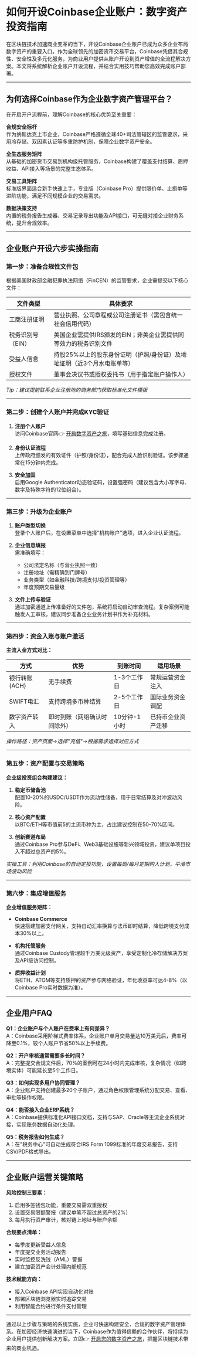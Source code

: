 # 如何开设Coinbase企业账户：数字资产投资指南  

在区块链技术加速商业变革的当下，开设Coinbase企业账户已成为众多企业布局数字资产的重要入口。作为全球领先的加密货币交易平台，Coinbase凭借其合规性、安全性及多元化服务，为商业用户提供从账户开设到资产增值的全流程解决方案。本文将系统解析企业账户开设流程，并结合实用技巧帮助您高效完成账户部署。

---

## 为何选择Coinbase作为企业数字资产管理平台？

在开启开户流程前，理解Coinbase的核心优势至关重要：

**合规安全标杆**  
作为纳斯达克上市企业，Coinbase严格遵循全球40+司法管辖区的监管要求，采用冷存储、双因素认证等多重防护机制，保障企业数字资产安全。

**全生态服务矩阵**  
从基础的加密货币交易到机构级托管服务，Coinbase构建了覆盖支付结算、质押收益、API接入等场景的完整生态体系。

**交易工具矩阵**  
标准版界面适合新手快速上手，专业版（Coinbase Pro）提供限价单、止损单等进阶功能，满足不同规模企业的交易需求。

**数据决策支持**  
内置的税务报告生成器、交易记录导出功能及API接口，可无缝对接企业财务系统，提升合规效率。

---

## 企业账户开设六步实操指南

### 第一步：准备合规性文件包

根据美国财政部金融犯罪执法网络（FinCEN）的监管要求，企业需提交以下核心文件：

| 文件类型               | 具体要求                                                                 |
|------------------------|--------------------------------------------------------------------------|
| 工商注册证明           | 营业执照、公司章程或公司注册证书（需包含统一社会信用代码）              |
| 税务识别号（EIN）      | 美国企业需提供IRS颁发的EIN；非美企业需提供同等效力的税务识别文件          |
| 受益人信息             | 持股25%以上的股东身份证明（护照/身份证）及地址证明（近3个月水电账单等）  |
| 授权文件               | 董事会决议书或授权委托书（用于指定账户操作人）                          |

*Tip：建议提前联系企业注册地的商务部门获取标准化文件模板*

---

### 第二步：创建个人账户并完成KYC验证

1. **注册个人账户**  
   访问Coinbase官网👉 [开启数字资产之旅](https://bit.ly/okx_welcome)，填写基础信息完成注册。

2. **身份认证流程**  
   上传政府颁发的有效证件（护照/身份证），配合完成人脸识别验证。该步骤通常在15分钟内完成。

3. **安全加固**  
   启用Google Authenticator动态验证码，设置强密码（建议包含大小写字母、数字及特殊字符的12位组合）。

---

### 第三步：升级为企业账户

1. **账户类型切换**  
   登录个人账户后，在设置菜单中选择"机构账户"选项，进入企业认证流程。

2. **企业信息填报**  
   需准确填写：
   - 公司法定名称（与营业执照一致）
   - 注册地址（需精确到门牌号）
   - 业务类型（如金融科技/跨境支付/投资管理等）
   - 年度预期交易量级

3. **文件上传与验证**  
   通过加密通道上传准备好的文件包，系统将启动自动审查流程。复杂案例可能触发人工审核，建议同步准备企业业务计划书作为补充材料。

---

### 第四步：资金入账与账户激活

**主流入金方式对比：**

| 方式          | 优势                          | 到账时间      | 适用场景               |
|---------------|-------------------------------|---------------|------------------------|
| 银行转账(ACH) | 无手续费                      | 1-3个工作日   | 常规运营资金注入       |
| SWIFT电汇     | 支持跨境多币种结算            | 2-5个工作日   | 国际业务资金调配       |
| 数字资产转入  | 即时到账（网络确认时间除外）  | 10分钟-1小时  | 已持币企业资产迁移     |

*操作路径：资产页面→选择"充值"→根据需求选择对应方式*

---

### 第五步：资产配置与交易策略

**企业级投资组合构建建议：**

1. **稳定币储备池**  
   配置10-20%的USDC/USDT作为流动性储备，用于日常结算及对冲波动风险。

2. **核心资产配置**  
   以BTC/ETH等市值前5的主流币种为主，占比建议控制在50-70%区间。

3. **创新赛道布局**  
   通过Coinbase Pro参与DeFi、Web3基础设施等新兴领域投资，建议单项目投入不超过总资产的5%。

*实操工具：利用Coinbase的自动定投功能，设置每周/每月定期购入计划，平滑市场波动风险*

---

### 第六步：集成增值服务

**企业增值服务矩阵：**

- **Coinbase Commerce**  
  快速搭建加密支付网关，支持自动汇率换算与法币即时结算，降低跨境支付成本30%以上。

- **机构托管服务**  
  通过Coinbase Custody管理超千万美元级资产，享受定制化冷存储解决方案及API级访问控制。

- **质押收益计划**  
  将ETH、ATOM等支持质押的资产参与网络验证，年化收益率可达4-8%（以Coinbase Pro实时数据为准）。

---

## 企业用户FAQ

**Q1：企业账户与个人账户在费率上有何差异？**  
A：Coinbase采用阶梯式费率体系，企业账户单月交易量达10万美元后，费率可降至0.1%，较个人账户节省50%以上手续费。

**Q2：开户审核通常需要多长时间？**  
A：完整提交合规文件后，70%的案例可在24小时内完成审核，复杂情况（如跨境实体）可能延长至5个工作日。

**Q3：如何实现多用户协同管理？**  
A：企业账户支持创建最多20个子账户，通过角色权限管理系统分配交易、查看、审批等操作权限。

**Q4：能否接入企业ERP系统？**  
A：Coinbase提供标准化API接口文档，支持与SAP、Oracle等主流企业系统对接，实现账务数据自动化处理。

**Q5：税务报告如何生成？**  
A：在"税务中心"可自动生成符合IRS Form 1099标准的年度交易报告，支持CSV/PDF格式导出。

---

## 企业账户运营关键策略

**风险控制三要素：**
1. 启用多签钱包功能，重要交易需双重授权
2. 设置交易限额警报（建议单笔不超过总资产的2%）
3. 每月执行资产审计，核对链上地址与账户余额

**合规要点清单：**
- 每季度更新受益人信息
- 年度提交业务活动报告
- 实时监控反洗钱（AML）警报
- 建立加密资产会计处理内部规范

**技术赋能方向：**
- 接入Coinbase API实现自动化对账
- 部署区块链浏览器实时追踪交易
- 利用智能合约进行条件支付管理

---

通过以上步骤与策略的系统实施，企业可快速构建安全、合规的数字资产管理体系。在加密经济快速演进的当下，Coinbase作为值得信赖的合作伙伴，将持续为企业用户提供创新解决方案。立即👉 [开启您的数字资产之旅](https://bit.ly/okx_welcome)，把握区块链技术带来的商业机遇。